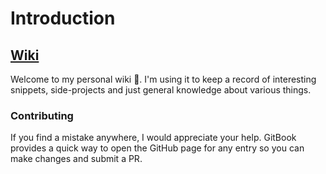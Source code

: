 # Introduction

## [Wiki](https://aerobless.gitbook.io/wiki/)

Welcome to my personal wiki 👋. I'm using it to keep a record of interesting snippets, side-projects and just general knowledge about various things.

### Contributing

If you find a mistake anywhere, I would appreciate your help. GitBook provides a quick way to open the GitHub page for any entry so you can make changes and submit a PR.

